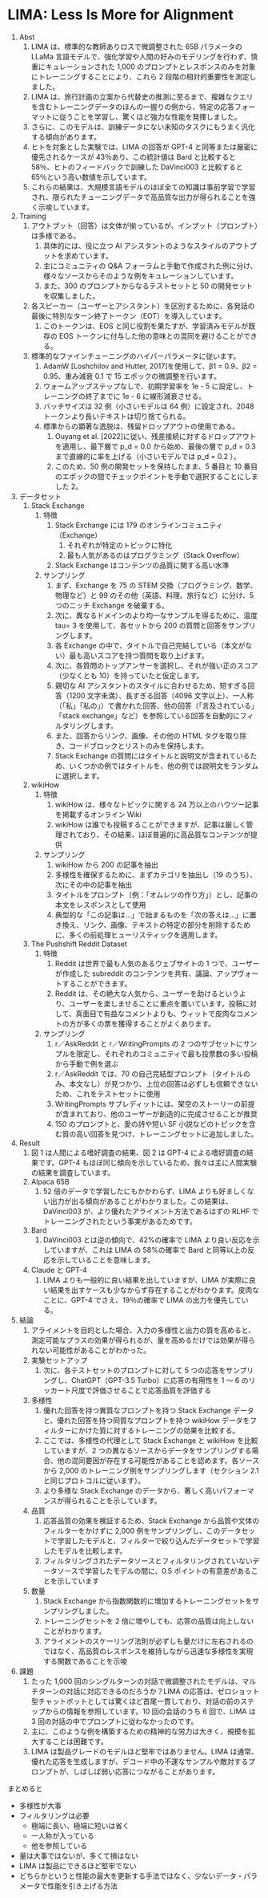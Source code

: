 # LIMA: Less Is More for Alignment

1. Abst
   1. LIMA は、標準的な教師ありロスで微調整された 65B パラメータの LLaMa 言語モデルで、強化学習や人間の好みのモデリングを行わず、慎重にキュレーションされた 1,000 のプロンプトとレスポンスのみを対象にトレーニングすることにより、これら 2 段階の相対的重要性を測定しました。
   2. LIMA は、旅行計画の立案から代替史の推測に至るまで、複雑なクエリを含むトレーニングデータのほんの一握りの例から、特定の応答フォーマットに従うことを学習し、驚くほど強力な性能を発揮しました。
   3. さらに、このモデルは、訓練データにない未知のタスクにもうまく汎化する傾向があります。
   4. ヒトを対象とした実験では、LIMA の回答が GPT-4 と同等または厳密に優先されるケースが 43％あり、この統計値は Bard と比較すると 58％、ヒトのフィードバックで訓練した DaVinci003 と比較すると 65％という高い数値を示しています。
   5. これらの結果は、大規模言語モデルのほぼ全ての知識は事前学習で学習され、限られたチューニングデータで高品質な出力が得られることを強く示唆しています。
2. Training
   1. アウトプット（回答）は文体が揃っているが、インプット（プロンプト）は多様である。
      1. 具体的には、役に立つ AI アシスタントのようなスタイルのアウトプットを求めています。
      2. 主にコミュニティの Q&A フォーラムと手動で作成された例に分け、様々なソースからそのような例をキュレーションしています。
      3. また、300 のプロンプトからなるテストセットと 50 の開発セットを収集しました。
   2. 各スピーカー（ユーザーとアシスタント）を区別するために、各発話の最後に特別なターン終了トークン（EOT）を導入しています。
      1. このトークンは、EOS と同じ役割を果たすが、学習済みモデルが既存の EOS トークンに付与した他の意味との混同を避けることができる。
   3. 標準的なファインチューニングのハイパーパラメータに従います。
      1. AdamW [Loshchilov and Hutter, 2017]を使用して、β1 = 0.9、β2 = 0.95、重み減衰 0.1 で 15 エポックの微調整を行います。
      2. ウォームアップステップなしで、初期学習率を 1e - 5 に設定し、トレーニングの終了までに 1e - 6 に線形減衰させる。
      3. バッチサイズは 32 例（小さいモデルは 64 例）に設定され、2048 トークンより長いテキストは切り捨てられる。
      4. 標準からの顕著な逸脱は、残留ドロップアウトの使用である。
         1. Ouyang et al. [2022]に従い、残差接続に対するドロップアウトを適用し、最下層で p_d = 0.0 から始め、最後の層で p_d = 0.3 まで直線的に率を上げる（小さいモデルでは p_d = 0.2 ）。
         2. このため、50 例の開発セットを保持したまま、5 番目と 10 番目のエポックの間でチェックポイントを手動で選択することにしました 2。
3. データセット
   1. Stack Exchange
      1. 特徴
         1. Stack Exchange には 179 のオンラインコミュニティ（Exchange）
            1. それぞれが特定のトピックに特化
            2. 最も人気があるのはプログラミング（Stack Overflow）
         2. Stack Exchange はコンテンツの品質に関する高い水準
      2. サンプリング
         1. まず、Exchange を 75 の STEM 交換（プログラミング、数学、物理など）と 99 のその他（英語、料理、旅行など）に分け、5 つのニッチ Exchange を破棄する。
         2. 次に、異なるドメインのより均一なサンプルを得るために、温度 tau= 3 を使用して、各セットから 200 の質問と回答をサンプリングします。
         3. 各 Exchange の中で、タイトルで自己完結している（本文がない）最も高いスコアを持つ質問を取り上げます。
         4. 次に、各質問のトップアンサーを選択し、それが強い正のスコア（少なくとも 10）を持っていたと仮定します。
         5. 親切な AI アシスタントのスタイルに合わせるため、短すぎる回答（1200 文字未満）、長すぎる回答（4096 文字以上）、一人称（「私」「私の」）で書かれた回答、他の回答（「言及されている」「stack exchange」など）を参照している回答を自動的にフィルタリングします。
         6. また、回答からリンク、画像、その他の HTML タグを取り除き、コードブロックとリストのみを保持します。
         7. Stack Exchange の質問にはタイトルと説明文が含まれているため、いくつかの例ではタイトルを、他の例では説明文をランダムに選択します。
   2. wikiHow
      1. 特徴
         1. wikiHow は、様々なトピックに関する 24 万以上のハウツー記事を掲載するオンライン Wiki
         2. wikiHow は誰でも投稿することができますが、記事は厳しく管理されており、その結果、ほぼ普遍的に高品質なコンテンツが提供
      2. サンプリング
         1. wikiHow から 200 の記事を抽出
         2. 多様性を確保するために、まずカテゴリを抽出し（19 のうち）、次にその中の記事を抽出
         3. タイトルをプロンプト（例：「オムレツの作り方」）とし、記事の本文をレスポンスとして使用
         4. 典型的な「この記事は...」で始まるものを「次の答えは...」に置き換え、リンク、画像、テキストの特定の部分を削除するために、多くの前処理ヒューリスティックを適用します。
   3. The Pushshift Reddit Dataset
      1. 特徴
         1. Reddit は世界で最も人気のあるウェブサイトの 1 つで、ユーザーが作成した subreddit のコンテンツを共有、議論、アップヴォートすることができます。
         2. Reddit は、その絶大な人気から、ユーザーを助けるというより、ユーザーを楽しませることに重点を置いています。投稿に対して、真面目で有益なコメントよりも、ウィットで皮肉なコメントの方が多くの票を獲得することがよくあります。
      2. サンプリング
         1. r／AskReddit と r／WritingPrompts の 2 つのサブセットにサンプルを限定し、それぞれのコミュニティで最も投票数の多い投稿から手動で例を選ぶ
         2. r／AskReddit では、70 の自己完結型プロンプト（タイトルのみ、本文なし）が見つかり、上位の回答は必ずしも信頼できないため、これをテストセットに使用
         3. WritingPrompts サブレディットには、架空のストーリーの前提が含まれており、他のユーザーが創造的に完成させることが推奨
         4. 150 のプロンプトと、愛の詩や短い SF 小説などのトピックを含む質の高い回答を見つけ、トレーニングセットに追加しました。
4. Result
   1. 図 1 は人間による嗜好調査の結果、図 2 は GPT-4 による嗜好調査の結果です。GPT-4 もほぼ同じ傾向を示しているため、我々は主に人間実験の結果を調査しています。
   2. Alpaca 65B
      1. 52 倍のデータで学習したにもかかわらず、LIMA よりも好ましくない出力が出る傾向があることがわかりました。この結果は、DaVinci003 が、より優れたアライメント方法であるはずの RLHF でトレーニングされたという事実があるためです。
   3. Bard
      1. DaVinci003 とは逆の傾向で、42%の確率で LIMA より良い反応を示していますが、これは LIMA の 58%の確率で Bard と同等以上の反応を示していることを意味します。
   4. Claude と GPT-4
      1. LIMA よりも一般的に良い結果を出していますが、LIMA が実際に良い結果を出すケースも少なからず存在することがわかります。皮肉なことに、GPT-4 でさえ、19％の確率で LIMA の出力を優先している。
5. 結論
   1. アライメントを目的とした場合、入力の多様性と出力の質を高めると、測定可能なプラスの効果が得られるが、量を高めるだけでは効果が得られない可能性があることがわかった。
   2. 実験セットアップ
      1. 次に、各テストセットのプロンプトに対して 5 つの応答をサンプリングし、ChatGPT（GPT-3.5 Turbo）に応答の有用性を 1 ～ 6 のリッカート尺度で評価させることで応答品質を評価する
   3. 多様性
      1. 優れた回答を持つ異質なプロンプトを持つ Stack Exchange データと、優れた回答を持つ同質なプロンプトを持つ wikiHow データをフィルターにかけた質に対するトレーニングの効果を比較する。
      2. ここでは、多様性の代理として Stack Exchange と wikiHow を比較していますが、2 つの異なるソースからデータをサンプリングする場合、他の混同要因が存在する可能性があることを認めます。各ソースから 2,000 のトレーニング例をサンプリングします（セクション 2.1 と同じプロトコルに従います）。
      3. より多様な Stack Exchange のデータから、著しく高いパフォーマンスが得られることを示しています。
   4. 品質
      1. 応答品質の効果を検証するため、Stack Exchange から品質や文体のフィルターをかけずに 2,000 例をサンプリングし、このデータセットで学習したモデルと、フィルターで絞り込んだデータセットで学習したモデルを比較します。
      2. フィルタリングされたデータソースとフィルタリングされていないデータソースで学習したモデルの間に、0.5 ポイントの有意差があることを示しています
   5. 数量
      1. Stack Exchange から指数関数的に増加するトレーニングセットをサンプリングしました。
      2. トレーニングセットを 2 倍に増やしても、応答の品質は向上しないことがわかります。
      3. アライメントのスケーリング法則が必ずしも量だけに左右されるのではなく、高品質のレスポンスを維持しながら迅速な多様性を実現する関数であることを示唆
6. 課題
   1. たった 1,000 回のシングルターンの対話で微調整されたモデルは、マルチターンの対話に対応できるのだろうか？LIMA の応答は、ゼロショット型チャットボットとしては驚くほど首尾一貫しており、対話の前のステップからの情報を参照しています。10 回の会話のうち 6 回で、LIMA は 3 回の対話の中でプロンプトに従わなかったのです。
   2. 主に、このような例を構築するための精神的な労力は大きく、規模を拡大することは困難です。
   3. LIMA は製品グレードのモデルほど堅牢ではありません。LIMA は通常、優れた応答を生成しますが、デコード中の不運なサンプルや敵対するプロンプトが、しばしば弱い応答につながることがあります。

まとめると

- 多様性が大事
- フィルタリングは必要
  - 極端に長い、極端に短いは省く
  - 一人称が入っている
  - 他を参照している
- 量は大事ではないが、多くて損はない
- LIMA は製品にできるほど堅牢でない
- どちらかというと性能の最大を更新する手法ではなく、少ないデータ・パラメータで性能を引き上げる方法
